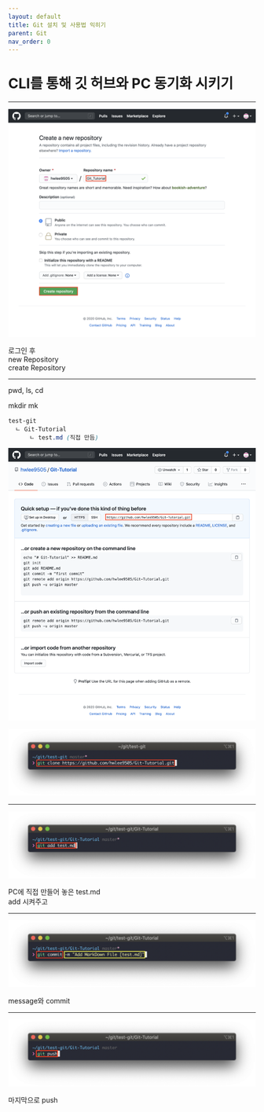 ```yaml
---
layout: default
title: Git 설치 및 사용법 익히기
parent: Git
nav_order: 0
---
```


# CLI를 통해 깃 허브와 PC 동기화 시키기

---

![](/assets/images/git/useGit1/usingGit1.png)  

로그인 후  
new Repository  
create Repository  

---

pwd, ls, cd  

mkdir mk  

```scss
test-git  
  ㄴ Git-Tutorial   
      ㄴ test.md (직접 만듬)
```

![](/assets/images/git/useGit1/usingGit2.png)  

![](/assets/images/git/useGit1/usingGit3.png)  

---

![](/assets/images/git/useGit1/usingGit4.png)  

PC에 직접 만들어 놓은 test.md  
add 시켜주고  

---

![](/assets/images/git/useGit1/usingGit5.png)  

message와 commit

---

![](/assets/images/git/useGit1/usingGit6.png)  

마지막으로 push